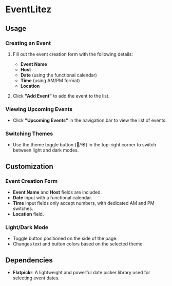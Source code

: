 # EventLitez

## Usage

### Creating an Event

1. Fill out the event creation form with the following details:
   - **Event Name**
   - **Host**
   - **Date** (using the functional calendar)
   - **Time** (using AM/PM format)
   - **Location**

2. Click **"Add Event"** to add the event to the list.

### Viewing Upcoming Events

- Click **"Upcoming Events"** in the navigation bar to view the list of events.

### Switching Themes

- Use the theme toggle button (🌙/☀️) in the top-right corner to switch between light and dark modes.

## Customization

### Event Creation Form

- **Event Name** and **Host** fields are included.
- **Date** input with a functional calendar.
- **Time** input fields only accept numbers, with dedicated AM and PM switches.
- **Location** field.

### Light/Dark Mode

- Toggle button positioned on the side of the page.
- Changes text and button colors based on the selected theme.

## Dependencies

- **Flatpickr**: A lightweight and powerful date picker library used for selecting event dates.
